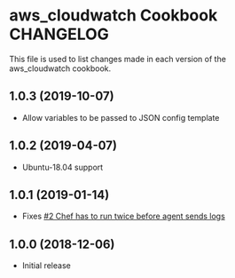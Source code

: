 # aws_cloudwatch Cookbook CHANGELOG

This file is used to list changes made in each version of the aws_cloudwatch cookbook.

## 1.0.3 (2019-10-07)
- Allow variables to be passed to JSON config template

## 1.0.2 (2019-04-07)
- Ubuntu-18.04 support

## 1.0.1 (2019-01-14)
- Fixes [#2 Chef has to run twice before agent sends logs](https://github.com/gp42/aws_cloudwatch/issues/2)

## 1.0.0 (2018-12-06)
- Initial release
